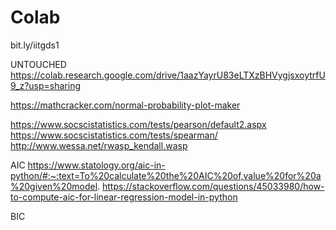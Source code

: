 # Colab

bit.ly/iitgds1

UNTOUCHED
https://colab.research.google.com/drive/1aazYayrU83eLTXzBHVygjsxoytrfU9_z?usp=sharing

https://mathcracker.com/normal-probability-plot-maker

https://www.socscistatistics.com/tests/pearson/default2.aspx
https://www.socscistatistics.com/tests/spearman/
http://www.wessa.net/rwasp_kendall.wasp

AIC
https://www.statology.org/aic-in-python/#:~:text=To%20calculate%20the%20AIC%20of,value%20for%20a%20given%20model.
https://stackoverflow.com/questions/45033980/how-to-compute-aic-for-linear-regression-model-in-python

BIC




